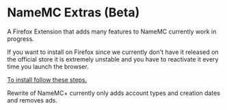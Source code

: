 # NameMC Extras (Beta)
A Firefox Extension that adds many features to NameMC currently work in progress.

If you want to install on Firefox since we currently don't have it released on the official store it is extremely unstable and you have to reactivate it every time you launch the browser.

[To install follow these steps.](https://extensionworkshop.com/documentation/develop/temporary-installation-in-firefox/)

Rewrite of NameMC+ currently only adds account types and creation dates and removes ads.
